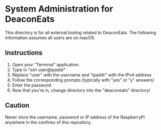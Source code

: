 # System Administration for DeaconEats

This directory is for all external tooling related to DeaconEats. The following information assumes all users are on macOS.

## Instructions
1. Open your "Terminal" application.
2. Type in "ssh user@ipaddr"
3. Replace "user" with the username and "ipaddr" with the IPv4 address
4. Follow the corresponding prompts (typically with "yes" or "y" answers)
5. Enter the password
6. Now that you're in, change directory into the "deaconeats" directory!

## Caution
Never store the username, password or IP address of the RaspberryPi anywhere in the confines of this repository.
